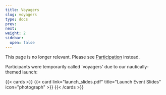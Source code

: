 ```yaml
---
title: Voyagers
slug: voyagers
type: docs
prev: 
next: 
weight: 2
sidebar:
  open: false
---
```


This page is no longer relevant. Please see [Participation](.../participation/) instead.  

Participants were temporarily called 'voyagers' due to our nautically-themed launch: 

{{< cards >}}
  {{< card link="launch_slides.pdf" title="Launch Event Slides" icon="photograph" >}}
{{< /cards >}}



